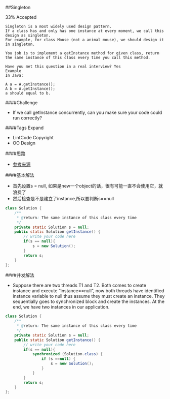 ##Singleton

33% Accepted

	Singleton is a most widely used design pattern.
	If a class has and only has one instance at every moment, we call this design as singleton.
	For example, for class Mouse (not a animal mouse), we should design it in singleton.

	You job is to implement a getInstance method for given class, return the same instance of this class every time you call this method.

	Have you met this question in a real interview? Yes
	Example
	In Java:

	A a = A.getInstance();
	A b = A.getInstance();
	a should equal to b.

####Challenge
- If we call getInstance concurrently, can you make sure your code could run correctly?

####Tags Expand
- LintCode Copyright
- OO Design

####思路
- [参考来源](http://www.cnblogs.com/EdwardLiu/p/4443230.html)


####基本解法
- 首先设置s = null, 如果是new一个object的话，很有可能一直不会使用它，就浪费了
- 然后检查是不是建立了instance,所以要判断s==null

```java
class Solution {
    /**
     * @return: The same instance of this class every time
     */
    private static Solution s = null;
    public static Solution getInstance() {
        // write your code here
        if(s == null){
            s = new Solution();
        }
        return s;
    }
};

```

####并发解法
- Suppose there are two threads T1 and T2. Both comes to create instance and execute “instance==null”, now both threads have identified instance variable to null thus assume they must create an instance. They sequentially goes to synchronized block and create the instances. At the end, we have two instances in our application.


```java
class Solution {
    /**
     * @return: The same instance of this class every time
     */
    private static Solution s = null;
    public static Solution getInstance() {
        // write your code here
        if(s == null){
            synchronized (Solution.class) {
                if (s ==null) {
                    s = new Solution();
                }
            }
        }
        return s;
    }
};

```

